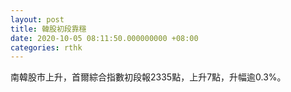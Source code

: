 ```yaml
---
layout: post
title: 韓股初段靠穩
date: 2020-10-05 08:11:50.000000000 +08:00
categories: rthk
---
```


南韓股市上升，首爾綜合指數初段報2335點，上升7點，升幅逾0.3%。
